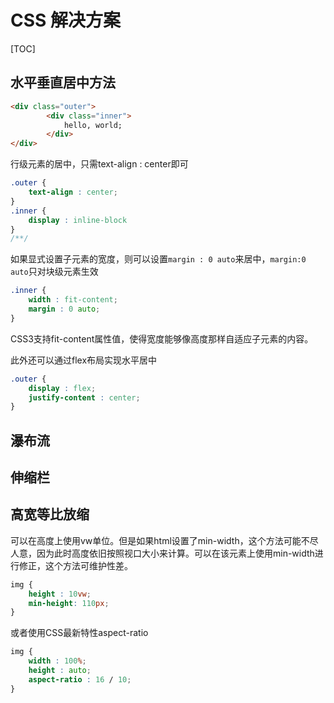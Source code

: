 # CSS 解决方案

[TOC]

## 水平垂直居中方法

~~~html
<div class="outer">
        <div class="inner">
            hello, world;
        </div>
</div>
~~~



行级元素的居中，只需text-align : center即可

~~~css
.outer {
	text-align : center;
}
.inner {
	display : inline-block
}
/**/
~~~



如果显式设置子元素的宽度，则可以设置`margin : 0 auto`来居中，`margin:0 auto`只对块级元素生效

~~~css
.inner {
	width : fit-content;
   	margin : 0 auto;
}
~~~

CSS3支持fit-content属性值，使得宽度能够像高度那样自适应子元素的内容。



此外还可以通过flex布局实现水平居中

~~~css
.outer {
	display : flex;
    justify-content : center;
}
~~~



## 瀑布流

## 伸缩栏

## 高宽等比放缩

可以在高度上使用vw单位。但是如果html设置了min-width，这个方法可能不尽人意，因为此时高度依旧按照视口大小来计算。可以在该元素上使用min-width进行修正，这个方法可维护性差。

~~~css
img {
    height : 10vw;
    min-height: 110px;
}
~~~



或者使用CSS最新特性aspect-ratio

~~~css
img {
    width : 100%;
    height : auto;
    aspect-ratio : 16 / 10;
}
~~~

